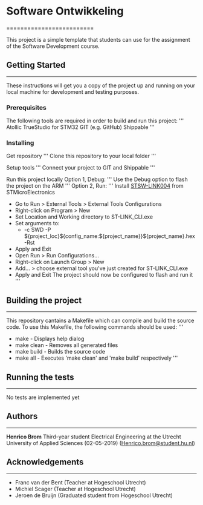 # Software Ontwikkeling #
=========================

This project is a simple template that students can use for the assignment of the Software Development course.

## Getting Started ##
---------------------

These instructions will get you a copy of the project up and running on your local machine for development and testing purposes.

### Prerequisites ###

The following tools are required in order to build and run this project:
'''
Atollic TrueStudio for STM32
GIT (e.g. GitHub)
Shippable
'''

### Installing ###

Get repository
'''
Clone this repository to your local folder
'''

Setup tools
'''
Connect your project to GIT and Shippable
'''

Run this project locally
Option 1, Debug:
'''
Use the Debug option to flash the project on the ARM
'''
Option 2, Run:
'''
Install [STSW-LINK004](https://www.st.com/en/development-tools/stsw-link004.html) from STMicroElectronics
* Go to Run > External Tools > External Tools Configurations
* Right-click on Program > New
* Set Location and Working directory to ST-LINK_CLI.exe
* Set arguments to:
	* -c SWD -P ${project_loc}\${config_name:${project_name}}\${project_name}.hex -Rst
* Apply and Exit
* Open Run > Run Configurations...
* Right-click on Launch Group > New
* Add... > choose external tool you've just created for ST-LINK_CLI.exe
* Apply and Exit
The project should now be configured to flash and run it
'''

## Building the project ###
---------------------------

This repository cantains a Makefile which can compile and build the source code.
To use this Makefile, the following commands should be used:
'''
* make       - Displays help dialog
* make clean - Removes all generated files
* make build - Builds the source code
* make all   - Executes 'make clean' and 'make build' respectively
'''

## Running the tests ##
-----------------------

No tests are implemented yet

## Authors ##
-------------

**Henrico Brom** 
Third-year student Electrical Engineering at the Utrecht University of Applied Sciences (02-05-2019)
(Henrico.brom@student.hu.nl)

## Acknowledgements ##
----------------------
* Franc van der Bent (Teacher at Hogeschool Utrecht)
* Michiel Scager (Teacher at Hogeschool Utrecht)
* Jeroen de Bruijn (Graduated student from Hogeschool Utrecht)

